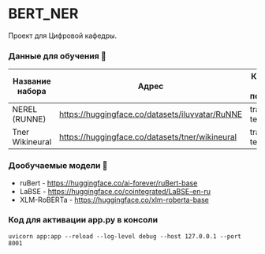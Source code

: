 # BERT_NER
Проект для Цифровой кафедры.

### Данные для обучения 🔬
| Название набора    | Адрес                                           | Количество строк в подвыборке     |
| ------------------ | ----------------------------------------------- | ----------------------------------|
| NEREL (RUNNE)      | https://huggingface.co/datasets/iluvvatar/RuNNE | train: , valid: , test:  |
| Tner Wikineural    | https://huggingface.co/datasets/tner/wikineural | train: , valid: , test:  |

### Дообучаемые модели 🧶
- ruBert - https://huggingface.co/ai-forever/ruBert-base
- LaBSE - https://huggingface.co/cointegrated/LaBSE-en-ru
- XLM-RoBERTa - https://huggingface.co/xlm-roberta-base

### Код для активации app.py в консоли
    uvicorn app:app --reload --log-level debug --host 127.0.0.1 --port 8001
